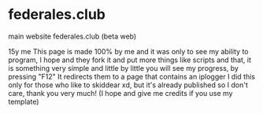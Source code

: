 # federales.club
main website federales.club (beta web)

15y me
This page is made 100% by me and it was only to see my ability to program, I hope and they fork it and put more things like scripts and that, it is something very simple and little by little you will see my progress, by pressing "F12" It redirects them to a page that contains an iplogger I did this only for those who like to skiddear xd, but it's already published so I don't care, thank you very much! (I hope and give me credits if you use my template)
